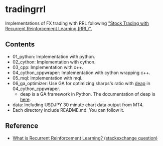# tradingrrl
Implementations of FX trading with RRL following ["Stock Trading with Recurrent Reinforcement Learning (RRL)".](http://cs229.stanford.edu/proj2006/Molina-StockTradingWithRecurrentReinforcementLearning.pdf)

## Contents
- 01_python:  Implementation with python.
- 02_cython:  Implementation with cython.
- 03_cpp:  Implementation with c++.
- 04_cython_cppwraper:  Implementation with cython wrapping c++.
- 05_mql:  Implementation with mql.
- 06_ga_optimizer:  Use GA for optimizing sharps's ratio with [deap](https://github.com/DEAP/deap) in 04_cython_cppwraper.
  - deap is a GA framework in Python. The documentation of deap is [here](https://deap.readthedocs.io/en/master/).
- data:  Including USDJPY 30 minute chart data output from MT4.
- Each directory include README.md. You can follow it.

## Reference
- [What is Recurrent Reinforcement Learning?  (stackexchange question)]( http://stats.stackexchange.com/questions/57244/what-is-recurrent-reinforcement-learning)
